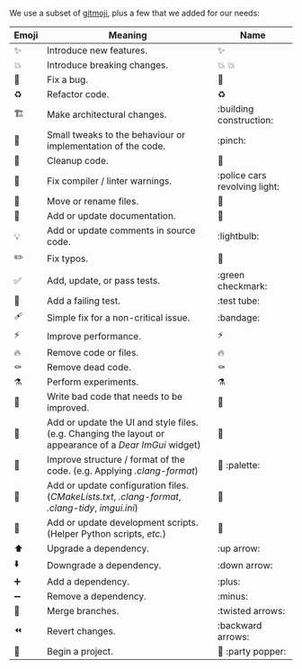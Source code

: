 We use a subset of [gitmoji](https://gitmoji.dev/), plus a few that we added for our needs:

| Emoji | Meaning | Name |
| ----- | ------- | ---- |
| ✨ | Introduce new features. | :sparkles: |
| 💥 | Introduce breaking changes. | :collision: :boom: |
| 🐛 | Fix a bug. | :bug: |
| ♻️ | Refactor code. | :recycle: |
| 🏗️ | Make architectural changes. | :building construction: |
| 🤏 | Small tweaks to the behaviour or implementation of the code. | :pinch: |
| 🧼 | Cleanup code. | :soap: |
| 🚨 | Fix compiler / linter warnings. | :police cars revolving light: |
| 🚚 | Move or rename files. | :truck: |
| 📝 | Add or update documentation. | :memo: |
| 💡 | Add or update comments in source code. | :lightbulb: |
| ✏️ | Fix typos. | :pencil: |
| ✅ | Add, update, or pass tests. | :green checkmark: |
| 🧪 | Add a failing test. | :test tube: |
| 🩹 | Simple fix for a non-critical issue. | :bandage: |
| ⚡️ | Improve performance. | :zap: |
| 🔥 | Remove code or files. | :fire: |
| ⚰️ | Remove dead code. | :coffin: |
| ⚗️ | Perform experiments. | :alembic: |
| 💩 | Write bad code that needs to be improved. | :poop: |
| 💄 | Add or update the UI and style files. (e.g. Changing the layout or appearance of a _Dear ImGui_ widget) | :lipstick: |
| 🎨 | Improve structure / format of the code. (e.g. Applying _.clang-format_) | :art: :palette: |
| 🔧 | Add or update configuration files. (_CMakeLists.txt_, _.clang-format_, _.clang-tidy_, _imgui.ini_) | :wrench: |
| 🔨 | Add or update development scripts. (Helper Python scripts, _etc._) | :hammer: |
| ⬆️ | Upgrade a dependency. | :up arrow: |
| ⬇️ | Downgrade a dependency. | :down arrow: |
| ➕ | Add a dependency. | :plus: |
| ➖ | Remove a dependency. | :minus: |
| 🔀 | Merge branches. | :twisted arrows: |
| ⏪️ | Revert changes. | :backward arrows: |
| 🎉 | Begin a project. | :tada: :party popper: |
